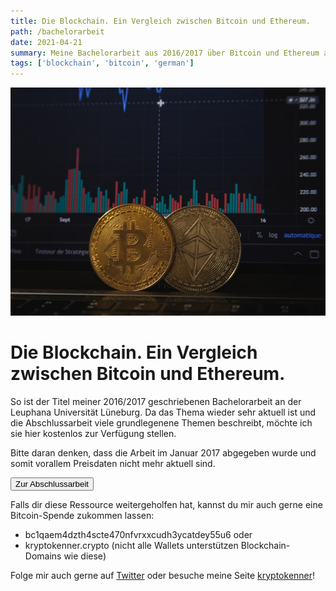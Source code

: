```yaml
---
title: Die Blockchain. Ein Vergleich zwischen Bitcoin und Ethereum.
path: /bachelorarbeit
date: 2021-04-21
summary: Meine Bachelorarbeit aus 2016/2017 über Bitcoin und Ethereum an der Leuphana Universität Lüneburg
tags: ['blockchain', 'bitcoin', 'german']
---
```


![Bitcoin Ethereum](./images/bitcoin-ethereum.jpg)
# Die Blockchain. Ein Vergleich zwischen Bitcoin und Ethereum.
So ist der Titel meiner 2016/2017 geschriebenen Bachelorarbeit an der Leuphana Universität Lüneburg. Da das Thema wieder sehr aktuell ist und die Abschlussarbeit viele grundlegenene Themen beschreibt, möchte ich sie hier kostenlos zur Verfügung stellen.

Bitte daran denken, dass die Arbeit im Januar 2017 abgegeben wurde und somit vorallem Preisdaten nicht mehr aktuell sind.


<a href="https://pub-data.leuphana.de/frontdoor/index/index/searchtype/all/docId/1137/start/8/rows/10" target="_blank">
<button class="bg-blue-500 hover:bg-blue-700 text-white font-bold py-2 px-4 rounded">
Zur Abschlussarbeit
</button></a>

Falls dir diese Ressource weitergeholfen hat, kannst du mir auch gerne eine Bitcoin-Spende zukommen lassen:
- bc1qaem4dzth4scte470nfvrxxcudh3ycatdey55u6
oder
- kryptokenner.crypto (nicht alle Wallets unterstützen Blockchain-Domains wie diese)

Folge mir auch gerne auf [Twitter](https://twitter.com/mschneekluth) oder besuche meine Seite [kryptokenner](https://kryptokenner.de)!

